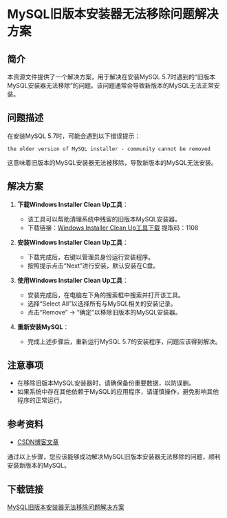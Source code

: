 # MySQL旧版本安装器无法移除问题解决方案

## 简介
本资源文件提供了一个解决方案，用于解决在安装MySQL 5.7时遇到的“旧版本MySQL安装器无法移除”的问题。该问题通常会导致新版本的MySQL无法正常安装。

## 问题描述
在安装MySQL 5.7时，可能会遇到以下错误提示：
```
the older version of MySQL installer - community cannot be removed
```
这意味着旧版本的MySQL安装器无法被移除，导致新版本的MySQL无法安装。

## 解决方案
1. **下载Windows Installer Clean Up工具**：
   - 该工具可以帮助清理系统中残留的旧版本MySQL安装器。
   - 下载链接：[Windows Installer Clean Up工具下载](https://pan.baidu.com/s/1SS85quskTQbUo9ebCNirAA) 提取码：1108

2. **安装Windows Installer Clean Up工具**：
   - 下载完成后，右键以管理员身份运行安装程序。
   - 按照提示点击“Next”进行安装，默认安装在C盘。

3. **使用Windows Installer Clean Up工具**：
   - 安装完成后，在电脑左下角的搜索框中搜索并打开该工具。
   - 选择“Select All”以选择所有与MySQL相关的安装记录。
   - 点击“Remove” -> “确定”以移除旧版本的MySQL安装器。

4. **重新安装MySQL**：
   - 完成上述步骤后，重新运行MySQL 5.7的安装程序，问题应该得到解决。

## 注意事项
- 在移除旧版本MySQL安装器时，请确保备份重要数据，以防误删。
- 如果系统中存在其他依赖于MySQL的应用程序，请谨慎操作，避免影响其他程序的正常运行。

## 参考资料
- [CSDN博客文章](https://blog.csdn.net/m0_72682772/article/details/129727953)

通过以上步骤，您应该能够成功解决MySQL旧版本安装器无法移除的问题，顺利安装新版本的MySQL。

## 下载链接

[MySQL旧版本安装器无法移除问题解决方案](https://pan.quark.cn/s/1d4934b1de70)